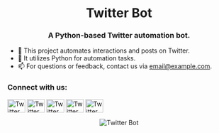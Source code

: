 <h1 align="center">Twitter Bot</h1>
<h3 align="center">A Python-based Twitter automation bot.</h3>

- 🔭 This project automates interactions and posts on Twitter.
- 🌱 It utilizes Python for automation tasks.
- 📫 For questions or feedback, contact us via [email@example.com](mailto:email@example.com).

<h3 align="left">Connect with us:</h3>
<p align="left">
  <!-- Replace with your social links -->
  <a href="#" target="blank"><img align="center" src="https://raw.githubusercontent.com/rahuldkjain/github-profile-readme-generator/master/src/images/icons/Social/devto.svg" alt="Twitter Bot" height="30" width="40" /></a>
  <a href="#" target="blank"><img align="center" src="https://raw.githubusercontent.com/rahuldkjain/github-profile-readme-generator/master/src/images/icons/Social/linked-in-alt.svg" alt="Twitter Bot" height="30" width="40" /></a>
  <a href="#" target="blank"><img align="center" src="https://raw.githubusercontent.com/rahuldkjain/github-profile-readme-generator/master/src/images/icons/Social/codesandbox.svg" alt="Twitter Bot" height="30" width="40" /></a>
  <a href="#" target="blank"><img align="center" src="https://raw.githubusercontent.com/rahuldkjain/github-profile-readme-generator/master/src/images/icons/Social/facebook.svg" alt="Twitter Bot" height="30" width="40" /></a>
  <a href="#" target="blank"><img align="center" src="https://raw.githubusercontent.com/rahuldkjain/github-profile-readme-generator/master/src/images/icons/Social/dribbble.svg" alt="Twitter Bot" height="30" width="40" /></a>
</p>


<p align="center">
  <img src="https://github-readme-stats.vercel.app/api/top-langs?username=fady17&show_icons=true&locale=en&layout=compact" alt="Twitter Bot" />
</p>

